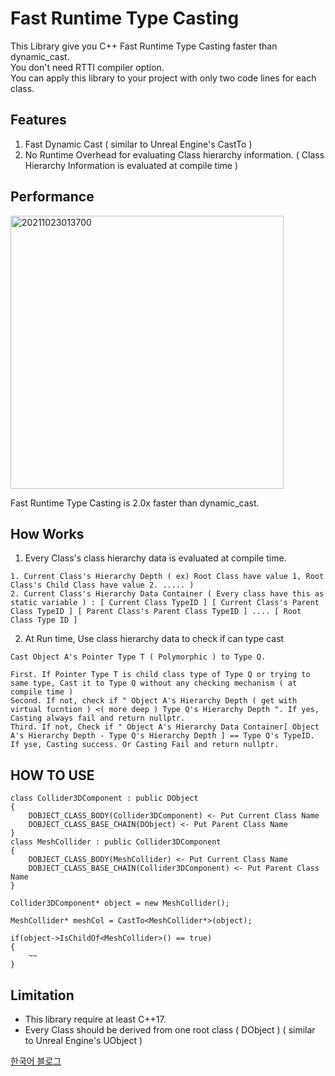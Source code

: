 # Fast Runtime Type Casting

This Library give you C++ Fast Runtime Type Casting faster than dynamic_cast.         
You don't need RTTI compiler option.         
You can apply this library to your project with only two code lines for each class.        

## Features

1. Fast Dynamic Cast ( similar to Unreal Engine's CastTo )
2. No Runtime Overhead for evaluating Class hierarchy information. ( Class Hierarchy Information is evaluated at compile time ) 

## Performance

<img width="437" alt="20211023013700" src="https://user-images.githubusercontent.com/33873804/138491569-e507bfb8-be3b-4d3e-989e-54abe565a927.png">

Fast Runtime Type Casting is 2.0x faster than dynamic_cast.

## How Works

1. Every Class's class hierarchy data is evaluated at compile time.
```
1. Current Class's Hierarchy Depth ( ex) Root Class have value 1, Root Class's Child Class have value 2. ..... )
2. Current Class's Hierarchy Data Container ( Every class have this as static variable ) : [ Current Class TypeID ] [ Current Class's Parent Class TypeID ] [ Parent Class's Parent Class TypeID ] .... [ Root Class Type ID ]
```


2. At Run time, Use class hierarchy data to check if can type cast
```
Cast Object A's Pointer Type T ( Polymorphic ) to Type Q.

First. If Pointer Type T is child class type of Type Q or trying to same type, Cast it to Type Q without any checking mechanism ( at compile time )
Second. If not, check if " Object A's Hierarchy Depth ( get with virtual fucntion ) <( more deep ) Type Q's Hierarchy Depth ". If yes, Casting always fail and return nullptr.
Third. If not, Check if " Object A's Hierarchy Data Container[ Object A's Hierarchy Depth - Type Q's Hierarchy Depth ] == Type Q's TypeID. If yse, Casting success. Or Casting Fail and return nullptr.

```

## HOW TO USE
```
class Collider3DComponent : public DObject
{
	DOBJECT_CLASS_BODY(Collider3DComponent) <- Put Current Class Name
	DOBJECT_CLASS_BASE_CHAIN(DObject) <- Put Parent Class Name
}
class MeshCollider : public Collider3DComponent
{
	DOBJECT_CLASS_BODY(MeshCollider) <- Put Current Class Name
	DOBJECT_CLASS_BASE_CHAIN(Collider3DComponent) <- Put Parent Class Name
}

Collider3DComponent* object = new MeshCollider();

MeshCollider* meshCol = CastTo<MeshCollider*>(object);

if(object->IsChildOf<MeshCollider>() == true)
{
	~~
}
```

## Limitation

- This library require at least C++17.
- Every Class should be derived from one root class ( DObject ) ( similar to Unreal Engine's UObject )       


[한국어 블로그](https://sungjjinkang.github.io/computerscience/2021/10/20/Reflection.html)
